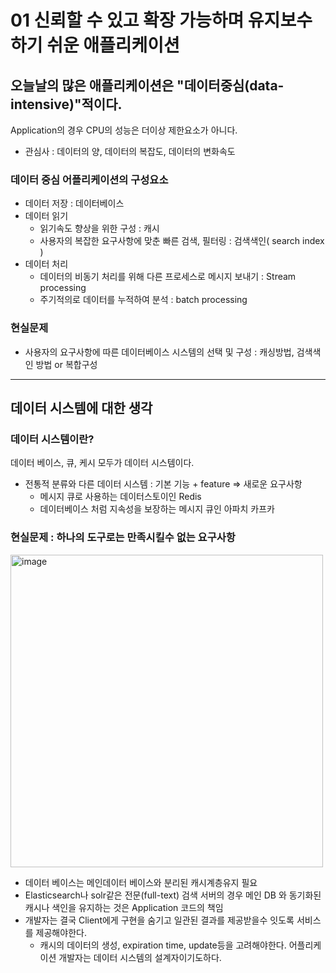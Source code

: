 # 01 신뢰할 수 있고 확장 가능하며 유지보수하기 쉬운 애플리케이션

## 오늘날의 많은 애플리케이션은 "데이터중심(data-intensive)"적이다.
Application의 경우 CPU의 성능은 더이상 제한요소가 아니다.
* 관심사 : 데이터의 양, 데이터의 복잡도, 데이터의 변화속도

### 데이터 중심 어플리케이션의 구성요소
* 데이터 저장 : 데이터베이스
* 데이터 읽기
  * 읽기속도 향상을 위한 구성 : 캐시
  * 사용자의 복잡한 요구사항에 맞춘 빠른 검색, 필터링 : 검색색인( search index )
* 데이터 처리
  * 데이터의 비동기 처리를 위해 다른 프로세스로 메시지 보내기 : Stream processing
  * 주기적의로 데이터를 누적하여 분석 : batch processing    

### 현실문제
* 사용자의 요구사항에 따른 데이터베이스 시스템의 선택 및 구성 : 캐싱방법, 검색색인 방법 or 복합구성

---

## 데이터 시스템에 대한 생각

### 데이터 시스템이란?
데이터 베이스, 큐, 케시 모두가 데이터 시스템이다.

* 전통적 분류와 다른 데이터 시스템 : 기본 기능 + feature => 새로운 요구사항
  * 메시지 큐로 사용하는 데이터스토이인 Redis
  * 데이터베이스 처럼 지속성을 보장하는 메시지 큐인 아파치 카프카

### 현실문제 : 하나의 도구로는 만족시킬수 없는 요구사항
<img width="500" alt="image" src="https://user-images.githubusercontent.com/5934737/185275353-2c32c47f-34db-4ef7-b4f3-f415e0ceb4c1.png">

* 데이터 베이스는 메인데이터 베이스와 분리된 캐시계층유지 필요
* Elasticsearch나 solr같은 전문(full-text) 검색 서버의 경우 메인 DB 와 동기화된 캐시나 색인을 유지하는 것은 Application 코드의 책임
* 개발자는 결국 Client에게 구현을 숨기고 일관된 결과를 제공받을수 잇도록 서비스를 제공해야한다.
   * 캐시의 데이터의 생성, expiration time, update등을 고려해야한다. 어플리케이션 개발자는 데이터 시스템의 설계자이기도하다.


